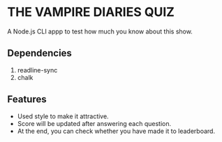 # THE VAMPIRE DIARIES QUIZ

A Node.js CLI appp to test how much you know about this show.

## Dependencies

1. readline-sync
2. chalk

## Features

* Used style to make it attractive.
* Score will be updated after answering each question.
* At the end, you can check whether you have made it to leaderboard.